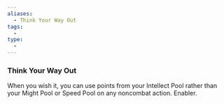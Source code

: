 ```yaml
---
aliases:
  - Think Your Way Out
tags:
  - 
type:
  - 
---
```

### Think Your Way Out

When you wish it, you can use points from your Intellect Pool rather than your Might Pool or Speed Pool on any noncombat action. Enabler.